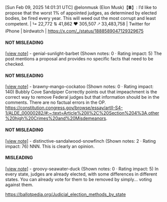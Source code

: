 [Sun Feb 09, 2025 14:01:31 UTC] @elonmusk (Elon Musk)【𝗕】: I’d like to propose that the worst 1% of appointed judges, as determined by elected bodies, be fired every year.  This will weed out the most corrupt and least competent. | ↳ 22,772 ⇅ 41,862 ♥ 305,507 🡕 33,483,758 | Twitter for iPhone | birdwatch | https://x.com/_/status/1888589047129329675

#### NOT MISLEADING

[[view note]](https://x.com/i/birdwatch/n/1888609447154798933) - genial-sunlight-barbet (Shown notes: 0 · Rating impact: 5)
The post mentions a proposal and provides no specific facts that need to be checked.

#### NOT MISLEADING

[[view note]](https://x.com/i/birdwatch/n/1888608437287706651) - brawny-mango-cockatoo (Shown notes: 0 · Rating impact: 140)
Bubbly Cove Sandpiper Correctly points out that impeachment is the correct way to remove Federal judges but that information should be in the comments. There are no factual errors in the OP. https://constitution.congress.gov/browse/essay/artII-S4-1/ALDE_00000282/#:~:text=Article%20II%2C%20Section%204%3A,other%20high%20Crimes%20and%20Misdemeanors.

#### NOT MISLEADING

[[view note]](https://x.com/i/birdwatch/n/1888606295118295527) - distinctive-sandalwood-snowfinch (Shown notes: 2 · Rating impact: 76)
NNN. This is clearly an opinion.

#### MISLEADING

[[view note]](https://x.com/i/birdwatch/n/1888769328629133526) - groovy-seawater-duck (Shown notes: 0 · Rating impact: 5)
In every state, judges are already elected, with some differences in different states.  You can already vote for them to be removed by simply... voting against them.

https://ballotpedia.org/Judicial_election_methods_by_state
